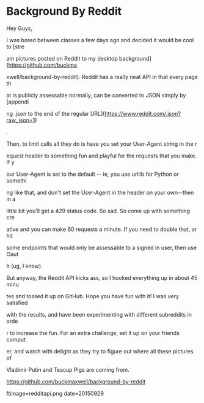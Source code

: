 
# Background By Reddit

Hey Guys,

I was bored between classes a few days ago and decided it would be cool to [stre






































































am pictures posted on Reddit to my desktop background](https://github.com/buckma






































































xwell/background-by-reddit).  Reddit has a really neat API in that every page th






































































at is publicly assessable normally, can be converted to JSON  simply by [appendi






































































ng .json to the end of the regular URL](https://www.reddit.com/.json?raw_json=1)






































































.

Then, to limit calls all they do is have you set your User-Agent string in the r






































































equest header to something fun and playful for the requests that you make.  If y






































































our User-Agent is set to the default -- ie, you use urllib for Python or somethi






































































ng like that, and don't set the User-Agent in the header on your own--then in a 






































































little bit you'll get a 429 status code.  So sad.  So come up with something cre






































































ative and you can make 60 requests a minute.  If you need to double that, or hit






































































 some endpoints that would only be assessable to a signed in user, then use Oaut






































































h (ug, I know).

But anyway, the Reddit API kicks ass, so I hooked everything up in about 45 minu






































































tes and tossed it up on GitHub.  Hope you have fun with it! I was very satisfied






































































 with the results, and have been experimenting with different subreddits in orde






































































r to increase the fun.  For an extra challenge, set it up on your friends comput






































































er, and watch with delight as they try to figure out where all these pictures of






































































 Vladimir Putin and Teacup Pigs are coming from.

https://github.com/buckmaxwell/background-by-reddit

ftimage=redditapi.png
date=20150929